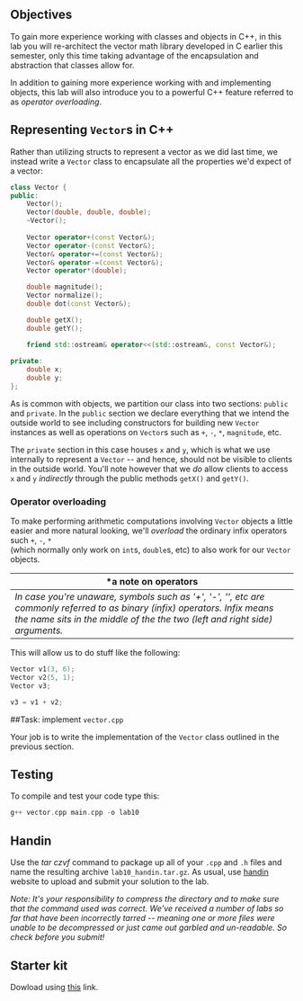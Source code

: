 ## Objectives

To gain more experience working with classes and objects in C++, in this lab you will 
re-architect the vector math library developed in C earlier this semester, only this 
time taking advantage of the encapsulation and abstraction that classes allow for.

In addition to gaining more experience working with and implementing objects, this lab 
will also introduce you to a powerful C++ feature referred to as *operator overloading*.

## Representing `Vector`s in C++

Rather than utilizing structs to represent a vector as we did last time, we instead
write a `Vector` class to encapsulate all the properties we'd expect of a vector:

```c++
class Vector {
public:
    Vector();
    Vector(double, double, double);
    ~Vector();
	
    Vector operator+(const Vector&);
    Vector operator-(const Vector&);
    Vector& operator+=(const Vector&);
    Vector& operator-=(const Vector&);
    Vector operator*(double);

    double magnitude();
    Vector normalize();
    double dot(const Vector&);

    double getX();
    double getY();

    friend std::ostream& operator<<(std::ostream&, const Vector&);
    
private:
    double x;
    double y;
};
```
As is common with objects, we partition our class into two sections: `public` and 
`private`. In the `public` section we declare everything that we intend the outside world 
to see including constructors for building new `Vector` instances as well as operations 
on `Vector`s such as `+`, `-`, `*`, `magnitude`, etc. 

The `private` section in this case houses `x` and `y`, which is what we use internally to
represent a `Vector` -- and hence, should not be visible to clients in the outside world. 
You'll note however that we *do* allow clients to access `x` and `y` *indirectly* through 
the public methods `getX()` and `getY()`.

### Operator overloading

To make performing arithmetic computations involving `Vector` objects a little easier and 
more natural looking, we'll *overload* the ordinary infix operators such `+`, `-`, `*`  
(which normally only work on `int`s, `double`s, etc) to also work for our `Vector` 
objects. 

|*a note on operators|
|-------------|
|*In case you're unaware, symbols such as '+', '-', '\', etc are commonly referred to as binary (infix) operators. Infix means the name sits in the middle of the the two (left and right side) arguments.*|


This will allow us to do stuff like the following:
```c++
Vector v1(3, 6);
Vector v2(5, 1);
Vector v3;

v3 = v1 + v2;
```

##Task: implement `vector.cpp`

Your job is to write the implementation of the `Vector` class outlined in the previous
section.

## Testing

To compile and test your code type this:

```c++
g++ vector.cpp main.cpp -o lab10
```

## Handin

Use the *tar czvf* command to package up all of your `.cpp` and `.h` files and name the 
resulting archive `lab10_handin.tar.gz`. As usual, use [handin](http://handin.cs.clemson.edu/courses) 
website to upload and submit your solution to the lab.

*Note: It's your responsibility to compress the directory and to make sure that the 
command used was correct. We've received a number of labs so far that have been 
incorrectly tarred -- meaning one or more files were unable to be decompressed 
or just came out garbled and un-readable. So check before you submit!*

## Starter kit
Dowload using [this](https://github.com/Welchd1/cpsc210-labs/releases/download/9.0/lab9.tar.gz) link.


